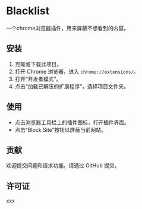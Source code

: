 # Blacklist

一个chrome浏览器插件，用来屏蔽不想看到的内容。

## 安装

1. 克隆或下载此项目。
2. 打开 Chrome 浏览器，进入 `chrome://extensions/`。
3. 打开“开发者模式”。
4. 点击“加载已解压的扩展程序”，选择项目文件夹。

## 使用

- 点击浏览器工具栏上的插件图标，打开插件界面。
- 点击“Block Site”按钮以屏蔽当前网站。

## 贡献

欢迎提交问题和请求功能。请通过 GitHub 提交。

## 许可证

xxx